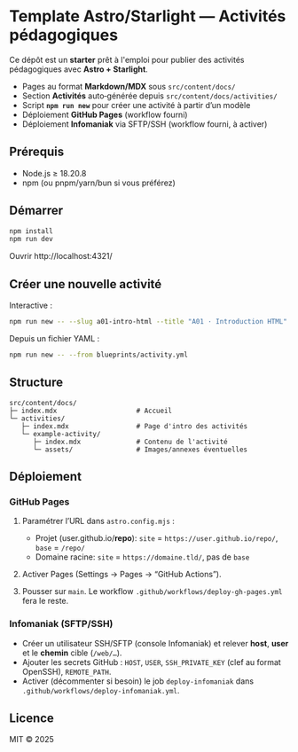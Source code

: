 # Template Astro/Starlight — Activités pédagogiques

Ce dépôt est un **starter** prêt à l'emploi pour publier des activités pédagogiques avec **Astro + Starlight**.

- Pages au format **Markdown/MDX** sous `src/content/docs/`
- Section **Activités** auto‑générée depuis `src/content/docs/activities/`
- Script **`npm run new`** pour créer une activité à partir d’un modèle
- Déploiement **GitHub Pages** (workflow fourni)
- Déploiement **Infomaniak** via SFTP/SSH (workflow fourni, à activer)

## Prérequis

- Node.js ≥ 18.20.8
- npm (ou pnpm/yarn/bun si vous préférez)

## Démarrer

```bash
npm install
npm run dev
```
Ouvrir http://localhost:4321/

## Créer une nouvelle activité

Interactive :
```bash
npm run new -- --slug a01-intro-html --title "A01 · Introduction HTML" --level "BTS SIO 1" --duration "1h30" --tags "html,intro"
```

Depuis un fichier YAML :
```bash
npm run new -- --from blueprints/activity.yml
```

## Structure

```
src/content/docs/
├─ index.mdx                    # Accueil
└─ activities/
   ├─ index.mdx                 # Page d'intro des activités
   └─ example-activity/
      ├─ index.mdx              # Contenu de l'activité
      └─ assets/                # Images/annexes éventuelles
```

## Déploiement

### GitHub Pages

1. Paramétrer l’URL dans `astro.config.mjs` :
   - Projet (user.github.io/**repo**): `site` = `https://user.github.io/repo/`, `base` = `/repo/`
   - Domaine racine: `site` = `https://domaine.tld/`, pas de `base`

2. Activer Pages (Settings → Pages → “GitHub Actions”).  
3. Pousser sur `main`. Le workflow `.github/workflows/deploy-gh-pages.yml` fera le reste.

### Infomaniak (SFTP/SSH)

- Créer un utilisateur SSH/SFTP (console Infomaniak) et relever **host**, **user** et le **chemin** cible (`/web/…`).  
- Ajouter les secrets GitHub : `HOST`, `USER`, `SSH_PRIVATE_KEY` (clef au format OpenSSH), `REMOTE_PATH`.  
- Activer (décommenter si besoin) le job `deploy-infomaniak` dans `.github/workflows/deploy-infomaniak.yml`.

## Licence

MIT © 2025